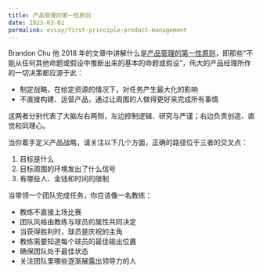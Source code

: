 ```yaml
---
title: 产品管理的第一性原则
date: 2023-03-01
permalink: essay/first-principle-product-management
---
```

Brandon Chu 他 2018 年的文章中讲解什么是[产品管理的第一性原则](https://blackboxofpm.com/the-first-principles-of-product-management-ea0e2f2a018c)，即那些“不能从任何其他命题或假设中推断出来的基本的命题或假设”，伟大的产品经理所作的一切决策都应源于此：

- 制定战略，在给定资源的情况下，对任务产生最大化的影响
- 不直接构建、运营产品，通过让周围的人做得更好来完成所有事情

这两者分别代表了大脑左右两侧，左边控制逻辑、研究与严谨；右边负责创造、直觉和同理心。

当你着手定义产品战略，请关注以下几个方面，正确的路径位于三者的交叉点：

1. 目标是什么
2. 目标周围的环境发出了什么信号
3. 有哪些人、金钱和时间的限制

当带领一个团队完成任务，你应该像一名教练：

- 教练不直接上场比赛
- 团队风格由教练与球员的属性共同决定
- 当获得胜利时，球员是庆祝的主角
- 教练需要知道每个球员的最佳输出位置
- 确保团队处于最佳状态
- 关注团队里哪些逐渐展露出领导力的人